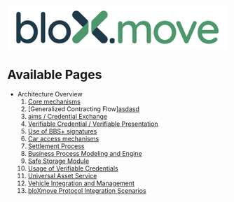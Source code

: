 ![This is an image](bloxmove_colour.png)
# Available Pages
 - Architecture Overview
   1. [Core mechanisms](/README1)
   2. [Generalized Contracting Flow]<a href="README1.md">asdasd</a>
   3. [aims / Credential Exchange](/README1.md)
   4. [Verifiable Credential / Verifiable Presentation](README5.md)
   5. [Use of BBS+ signatures](README6.md)
   6. [Car access mechanisms](README7.md)
   7. [Settlement Process](README8.md)
   8. [Business Process Modeling and Engine](README9.md)
   9. [Safe Storage Module](README10.md)
   10. [Usage of Verifiable Credentials](README11.md)
   11. [Universal Asset Service](README12.md)
   12. [Vehicle Integration and Management](README13.md)
   13. [bloXmove Protocol Integration Scenarios](README14.md)
